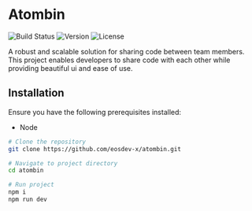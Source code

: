 # Atombin
![Build Status](https://img.shields.io/badge/build-passing-brightgreen)
![Version](https://img.shields.io/badge/version-1.0.0-blue)
![License](https://img.shields.io/badge/license-MIT-green)

A robust and scalable solution for sharing code between team members. This project enables developers to share code with each other while providing beautiful ui and ease of use.

## Installation

Ensure you have the following prerequisites installed:
- Node

```bash
# Clone the repository
git clone https://github.com/eosdev-x/atombin.git

# Navigate to project directory
cd atombin

# Run project
npm i
npm run dev
```

